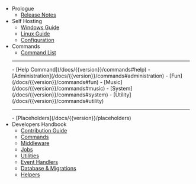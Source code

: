 - Prologue
    - [Release Notes](/docs/{{version}}/releases)
- Self Hosting
    - [Windows Guide](/docs/{{version}}/windows-guide)
    - [Linux Guide](/docs/{{version}}/linux-guide)
    - [Configuration](/docs/{{version}}/configuration)
- Commands
    - [Command List](/docs/{{version}}/command-list)
    <hr>
    - [Help Command](/docs/{{version}}/commands#help)
    - [Administration](/docs/{{version}}/commands#administration)
    - [Fun](/docs/{{version}}/commands#fun)
    - [Music](/docs/{{version}}/commands#music)
    - [System](/docs/{{version}}/commands#system)
    - [Utility](/docs/{{version}}/commands#utility)
    <hr>
    - [Placeholders](/docs/{{version}}/placeholders)
- Developers Handbook
    - [Contribution Guide](/docs/{{version}}/contributions)
    - [Commands](/docs/{{version}}/comming-soon)
    - [Middleware](/docs/{{version}}/comming-soon)
    - [Jobs](/docs/{{version}}/comming-soon)
    - [Utilities](/docs/{{version}}/comming-soon)
    - [Event Handlers](/docs/{{version}}/comming-soon)
    - [Database & Migrations](/docs/{{version}}/comming-soon)
    - [Helpers](/docs/{{version}}/comming-soon)
